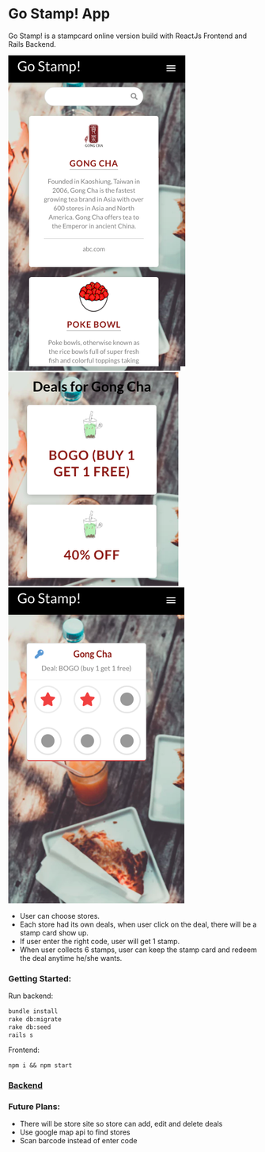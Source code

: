 # Go Stamp! App

Go Stamp! is a stampcard online version build with ReactJs Frontend and Rails Backend.

<img src="/Go Stamp Demo 1.png" />
<img src="/Go Stamp Demo 2.png" />
<img src="/Go Stamp Demo 3.png" />

- User can choose stores.
- Each store had its own deals, when user click on the deal, there will be a stamp card show up.
- If user enter the right code, user will get 1 stamp.
- When user collects 6 stamps, user can keep the stamp card and redeem the deal anytime he/she wants.

### Getting Started:

Run backend:
```
bundle install
rake db:migrate
rake db:seed
rails s
```

Frontend:
```
npm i && npm start
```
### [Backend](https://github.com/linh4/go-stamp-back-end)

### Future Plans:
- There will be store site so store can add, edit and delete deals
- Use google map api to find stores
- Scan barcode instead of enter code
